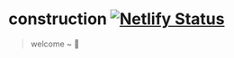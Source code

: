 # construction [![Netlify Status](https://api.netlify.com/api/v1/badges/b9b9a873-2463-4fed-92b0-9d7b2b17883d/deploy-status)](https://app.netlify.com/sites/relaxed-swanson-c0debc/deploys)

> welcome ~ :revolving_hearts:
